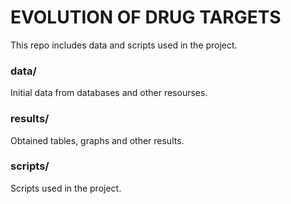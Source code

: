 # EVOLUTION OF DRUG TARGETS
This repo includes data and scripts used in the project.

### data/
Initial data from databases and other resourses.

### results/
Obtained tables, graphs and other results.

### scripts/
Scripts used in the project.
